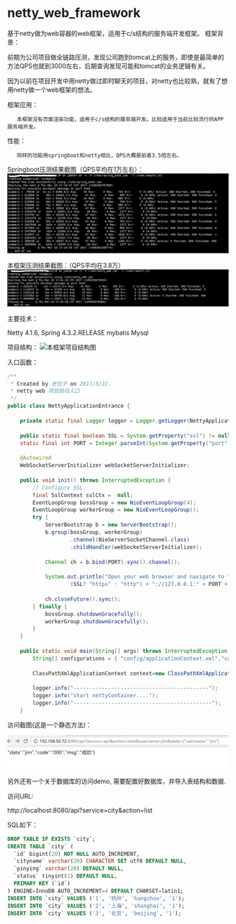 # netty_web_framework
基于netty做为web容器的web框架，适用于c/s结构的服务端开发框架。
框架背景：

前期为公司项目做全链路压测，发现公司跑到tomcat上的服务，即使是最简单的方法QPS也就到3000左右，后期查询发现可能和tomcat的业务逻辑有关。

因为以前在项目开发中用netty做过即时聊天的项目，对netty也比较熟，就有了想用netty做一个web框架的想法。

框架应用：

       本框架没有页面渲染功能，适用于c/s结构的服务端开发。比较适用于当前比较流行的APP服务端开发。
性能：

       同样的功能用springboot和netty相比，QPS大概是前者3.5倍左右。

Springboot压测结果截图（QPS平均在1万左右）：
 ![springboot性能压测报告](https://github.com/Jim201314/netty_web_framework/raw/master/readme/spring.png)
 

本框架压测结果截图：（QPS平均在3.8万）
 ![本框架性能压测报告](https://github.com/Jim201314/netty_web_framework/raw/master/readme/netty.png)

主要技术：
 
Netty 4.1.6, 
Spring 4.3.2.RELEASE
mybatis
Mysql

项目结构：
 ![本框架项目结构图](https://github.com/Jim201314/netty_web_framework/master/readme/idea.png)

入口函数：
```java
/**
 * Created by 老包子 on 2017/3/22.
 * netty web 项目启动入口
 */
public class NettyApplicationEntrance {

    private static final Logger logger = Logger.getLogger(NettyApplicationEntrance.class);

    public static final boolean SSL = System.getProperty("ssl") != null;
    static final int PORT = Integer.parseInt(System.getProperty("port", SSL? "8443" : "8080"));

    @Autowired
    WebSocketServerInitializer webSocketServerInitializer;

    public void init() throws InterruptedException {
        // Configure SSL.
        final SslContext sslCtx =  null;
        EventLoopGroup bossGroup = new NioEventLoopGroup(4);
        EventLoopGroup workerGroup = new NioEventLoopGroup();
        try {
            ServerBootstrap b = new ServerBootstrap();
            b.group(bossGroup, workerGroup)
                    .channel(NioServerSocketChannel.class)
                    .childHandler(webSocketServerInitializer);

            Channel ch = b.bind(PORT).sync().channel();

            System.out.println("Open your web browser and navigate to " +
                    (SSL? "https" : "http") + "://127.0.0.1:" + PORT + '/');

            ch.closeFuture().sync();
        } finally {
            bossGroup.shutdownGracefully();
            workerGroup.shutdownGracefully();
        }
    }

    public static void main(String[] args) throws InterruptedException {
        String[] configurations = { "config/applicationContext.xml","config/applicationContext-netty.xml"};

        ClassPathXmlApplicationContext context=new ClassPathXmlApplicationContext(configurations);

        logger.info("-------------------------------------------");
        logger.info("start nettyContainer....");
        logger.info("--------------------------------------------");
    }
```    

访问截图(这是一个静态方法)：

![本框架访问显示截图](https://github.com/Jim201314/netty_web_framework/raw/master/readme/url.png)
 

另外还有一个关于数据库的访问demo, 需要配置好数据库，并导入表结构和数据.

访问URL:

http://localhost:8080/api?service=city&action=list

 SQL如下：
```SQL
DROP TABLE IF EXISTS `city`;
CREATE TABLE `city` (
  `id` bigint(20) NOT NULL AUTO_INCREMENT,
  `cityname` varchar(20) CHARACTER SET utf8 DEFAULT NULL,
  `pinying` varchar(20) DEFAULT NULL,
  `status` tinyint(1) DEFAULT NULL,
  PRIMARY KEY (`id`)
) ENGINE=InnoDB AUTO_INCREMENT=4 DEFAULT CHARSET=latin1;
INSERT INTO `city` VALUES ('1', '杭州', 'hangzhou', '1');
INSERT INTO `city` VALUES ('2', '上海', 'shanghai', '1');
INSERT INTO `city` VALUES ('3', '北京', 'beijing', '1');
```
